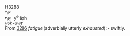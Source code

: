 <body>
  <p>H3288<br>  יעף  <br> יְעָף  ‎  y<sup>e</sup>‛âph  <br><i>yeh-awf‘ </i><br>From <a href="h3286.htm">3286</a>  <i>fatigue</i> (adverbially utterly <i>exhausted</i>): - swiftly.<br></p>
 </body>